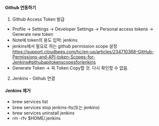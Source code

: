#### Github 연동하기
1. Github Access Token 발급  
- Profile -> Settings -> Developer Settings -> Personal access tokens -> Generate new token  
- Note에 token의 용도 입력: jenkins  
- jenkins에서 필요로 하는 github permission scope 설정  
https://support.cloudbees.com/hc/en-us/articles/234710368-GitHub-Permissions-and-API-token-Scopes-for-Jenkins#githubapitokenscopesforjenkins  
- Generate Token -> 꼭 Token Copy할 것. 다시 확인할 수 없음.  

2. Jenkins - Github 연결

#### Jenkins 제거
- brew services list  
- brew services stop jenkins-lts(또는 jenkins)  
- brew services uninstall jenkins  
- rm -rfv $HOME/.jenkins  
